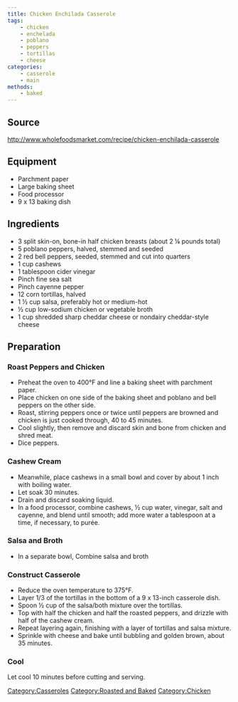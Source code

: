 ```yaml
---
title: Chicken Enchilada Casserole
tags:
    - chicken
    - enchelada
    - poblano
    - peppers
    - tortillas
    - cheese
categories: 
    - casserole
    - main
methods:
    - baked
---
```


## Source

<http://www.wholefoodsmarket.com/recipe/chicken-enchilada-casserole>

## Equipment

-   Parchment paper
-   Large baking sheet
-   Food processor
-   9 x 13 baking dish

## Ingredients

-   3 split skin-on, bone-in half chicken breasts (about 2 ¼ pounds
    total)
-   5 poblano peppers, halved, stemmed and seeded
-   2 red bell peppers, seeded, stemmed and cut into quarters
-   1 cup cashews
-   1 tablespoon cider vinegar
-   Pinch fine sea salt
-   Pinch cayenne pepper
-   12 corn tortillas, halved
-   1 ½ cup salsa, preferably hot or medium-hot
-   ½ cup low-sodium chicken or vegetable broth
-   1 cup shredded sharp cheddar cheese or nondairy cheddar-style cheese

## Preparation

### Roast Peppers and Chicken

-   Preheat the oven to 400°F and line a baking sheet with parchment
    paper.
-   Place chicken on one side of the baking sheet and poblano and bell
    peppers on the other side.
-   Roast, stirring peppers once or twice until peppers are browned and
    chicken is just cooked through, 40 to 45 minutes.
-   Cool slightly, then remove and discard skin and bone from chicken
    and shred meat.
-   Dice peppers.

### Cashew Cream

-   Meanwhile, place cashews in a small bowl and cover by about 1 inch
    with boiling water.
-   Let soak 30 minutes.
-   Drain and discard soaking liquid.
-   In a food processor, combine cashews, ½ cup water, vinegar, salt and
    cayenne, and blend until smooth; add more water a tablespoon at a
    time, if necessary, to purée.

### Salsa and Broth

-   In a separate bowl, Combine salsa and broth

### Construct Casserole

-   Reduce the oven temperature to 375°F.
-   Layer 1/3 of the tortillas in the bottom of a 9 x 13-inch casserole
    dish.
-   Spoon ½ cup of the salsa/both mixture over the tortillas.
-   Top with half the chicken and half the roasted peppers, and drizzle
    with half of the cashew cream.
-   Repeat layering again, finishing with a layer of tortillas and salsa
    mixture.
-   Sprinkle with cheese and bake until bubbling and golden brown, about
    35 minutes.

### Cool

Let cool 10 minutes before cutting and serving.

[Category:Casseroles](Category:Casseroles "wikilink") [Category:Roasted
and Baked](Category:Roasted_and_Baked "wikilink")
[Category:Chicken](Category:Chicken "wikilink")